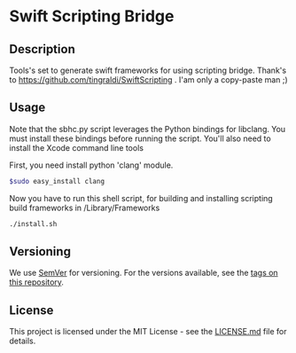 # Swift Scripting Bridge

## Description

Tools's set to generate swift frameworks for using scripting bridge. Thank's to https://github.com/tingraldi/SwiftScripting . I'am only a copy-paste man ;)

## Usage

Note that the sbhc.py script leverages the Python bindings for libclang. You must install these bindings before running the script. You'll also need to install the Xcode command line tools 

First, you need install python 'clang' module.

```bash
$sudo easy_install clang
```

Now you have to run this shell script, for building and installing scripting build frameworks in /Library/Frameworks

```bash
./install.sh
```

## Versioning

We use [SemVer](http://semver.org/) for versioning. For the versions available, see the [tags on this repository](https://github.com/rvillamil/swift-scripting-bridge/tags).

## License

This project is licensed under the MIT License - see the [LICENSE.md](LICENSE.md) file for details.
